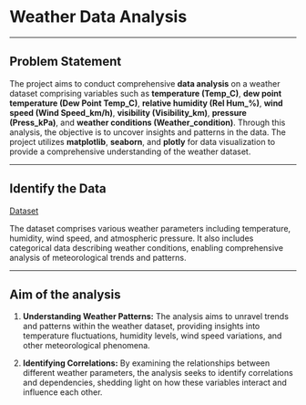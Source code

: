 # Weather Data Analysis
-----

## Problem Statement

The project aims to conduct comprehensive **data analysis** on a weather dataset comprising variables such as **temperature (Temp_C)**, **dew point temperature (Dew Point Temp_C)**, **relative humidity (Rel Hum_%)**, **wind speed (Wind Speed_km/h)**, **visibility (Visibility_km)**, **pressure (Press_kPa)**, and **weather conditions (Weather_condition)**. Through this analysis, the objective is to uncover insights and patterns in the data.
The project utilizes **matplotlib**, **seaborn**, and **plotly** for data visualization to provide a comprehensive understanding of the weather dataset.

-----

## Identify the Data

[Dataset](https://github.com/Tanay-Dwivedi/Weather-Data-Analysis/blob/master/weather.csv)

The dataset comprises various weather parameters including temperature, humidity, wind speed, and atmospheric pressure. It also includes categorical data describing weather conditions, enabling comprehensive analysis of meteorological trends and patterns.

-----

## Aim of the analysis

1. **Understanding Weather Patterns:** The analysis aims to unravel trends and patterns within the weather dataset, providing insights into temperature fluctuations, humidity levels, wind speed variations, and other meteorological phenomena.

2. **Identifying Correlations:** By examining the relationships between different weather parameters, the analysis seeks to identify correlations and dependencies, shedding light on how these variables interact and influence each other.
